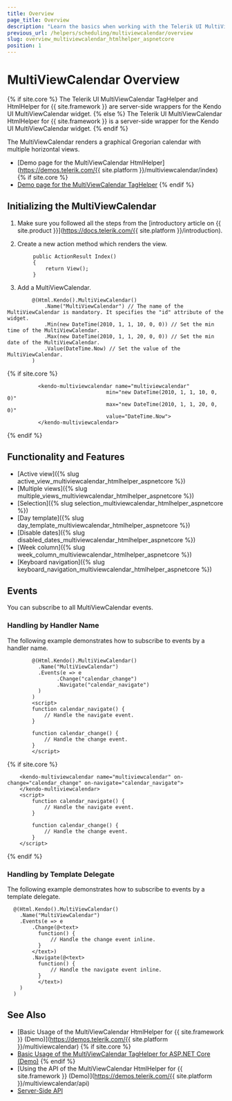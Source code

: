 ```yaml
---
title: Overview
page_title: Overview
description: "Learn the basics when working with the Telerik UI MultiViewCalendar component for {{ site.framework }}."
previous_url: /helpers/scheduling/multiviewcalendar/overview
slug: overview_multiviewcalendar_htmlhelper_aspnetcore
position: 1
---
```


# MultiViewCalendar Overview

{% if site.core %}
The Telerik UI MultiViewCalendar TagHelper and HtmlHelper for {{ site.framework }} are server-side wrappers for the Kendo UI MultiViewCalendar widget.
{% else %}
The Telerik UI MultiViewCalendar HtmlHelper for {{ site.framework }} is a server-side wrapper for the Kendo UI MultiViewCalendar widget.
{% endif %}

The MultiViewCalendar renders a graphical Gregorian calendar with multiple horizontal views.

* [Demo page for the MultiViewCalendar HtmlHelper](https://demos.telerik.com/{{ site.platform }}/multiviewcalendar/index)
{% if site.core %}
* [Demo page for the MultiViewCalendar TagHelper](https://demos.telerik.com/aspnet-core/multiviewcalendar)
{% endif %}

## Initializing the MultiViewCalendar

1. Make sure you followed all the steps from the [introductory article on {{ site.product }}](https://docs.telerik.com/{{ site.platform }}/introduction).
1. Create a new action method which renders the view.

            public ActionResult Index()
            {
                return View();
            }

1. Add a MultiViewCalendar.

  ```HtmlHelper
          @(Html.Kendo().MultiViewCalendar()
              .Name("MultiViewCalendar") // The name of the MultiViewCalendar is mandatory. It specifies the "id" attribute of the widget.
              .Min(new DateTime(2010, 1, 1, 10, 0, 0)) // Set the min time of the MultiViewCalendar.
              .Max(new DateTime(2010, 1, 1, 20, 0, 0)) // Set the min date of the MultiViewCalendar.
              .Value(DateTime.Now) // Set the value of the MultiViewCalendar.
          )
  ```
  {% if site.core %}
  ```TagHelper
            <kendo-multiviewcalendar name="multiviewcalendar"
                                  min="new DateTime(2010, 1, 1, 10, 0, 0)"
                                  max="new DateTime(2010, 1, 1, 20, 0, 0)"
                                  value="DateTime.Now">
            </kendo-multiviewcalendar>
  ```
  {% endif %}

## Functionality and Features

* [Active view]({% slug active_view_multiviewcalendar_htmlhelper_aspnetcore %})
* [Multiple views]({% slug multiple_views_multiviewcalendar_htmlhelper_aspnetcore %})
* [Selection]({% slug selection_multiviewcalendar_htmlhelper_aspnetcore %})
* [Day template]({% slug day_template_multiviewcalendar_htmlhelper_aspnetcore %})
* [Disable dates]({% slug disabled_dates_multiviewcalendar_htmlhelper_aspnetcore %})
* [Week column]({% slug week_column_multiviewcalendar_htmlhelper_aspnetcore %})
* [Keyboard navigation]({% slug keyboard_navigation_multiviewcalendar_htmlhelper_aspnetcore %})

## Events

You can subscribe to all MultiViewCalendar events. 

### Handling by Handler Name

The following example demonstrates how to subscribe to events by a handler name.

```HtmlHelper
        @(Html.Kendo().MultiViewCalendar()
          .Name("MultiViewCalendar")
          .Events(e => e
                .Change("calendar_change")
                .Navigate("calendar_navigate")
          )
        )
        <script>
        function calendar_navigate() {
            // Handle the navigate event.
        }

        function calendar_change() {
            // Handle the change event.
        }
        </script>
```
{% if site.core %}
```TagHelper
    <kendo-multiviewcalendar name="multiviewcalendar" on-change="calendar_change" on-navigate="calendar_navigate">
    </kendo-multiviewcalendar>
    <script>
        function calendar_navigate() {
            // Handle the navigate event.
        }

        function calendar_change() {
            // Handle the change event.
        }
    </script>
```
{% endif %}

### Handling by Template Delegate

The following example demonstrates how to subscribe to events by a template delegate.

```HtmlHelper
  @(Html.Kendo().MultiViewCalendar()
    .Name("MultiViewCalendar")
    .Events(e => e
        .Change(@<text>
          function() {
              // Handle the change event inline.
          }
        </text>)
        .Navigate(@<text>
          function() {
              // Handle the navigate event inline.
          }
          </text>)
    )
  )
```

## See Also

* [Basic Usage of the MultiViewCalendar HtmlHelper for {{ site.framework }} (Demo)](https://demos.telerik.com/{{ site.platform }}/multiviewcalendar)
{% if site.core %}
* [Basic Usage of the MultiViewCalendar TagHelper for ASP.NET Core (Demo)](https://demos.telerik.com/aspnet-core/multiviewcalendar)
{% endif %}
* [Using the API of the MultiViewCalendar HtmlHelper for {{ site.framework }} (Demo)](https://demos.telerik.com/{{ site.platform }}/multiviewcalendar/api)
* [Server-Side API](/api/multiviewcalendar)
